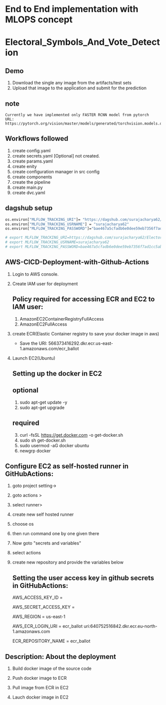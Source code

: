 # End to End implementation with MLOPS concept
# Electoral_Symbols_And_Vote_Detection

## Demo
1. Download the single any image from the artifacts/test sets
2. Upload that image to the application and submit for the prediction

## note 
    Currently we have implemented only FASTER RCNN model from pytorch
    URL: https://pytorch.org/vision/master/models/generated/torchvision.models.detection.fasterrcnn_resnet50_fpn_v2.html#torchvision.models.detection.fasterrcnn_resnet50_fpn_v2


## Workflows followed

1. create config.yaml
2. create secrets.yaml [Optional] not created.
3. create params.yaml
4. create enity
5. create configuration manager in src config
6. create components
7. create the pipeline
8. create main.py
9. create dvc.yaml


## dagshub setup

````bash
os.environ["MLFLOW_TRACKING_URI"]= "https://dagshub.com/surajacharya62/Electoral_Symbols_And_Vote_Detection.mlflow"
os.environ["MLFLOW_TRACKING_USRNAME"] = "surajacharya62"
os.environ["MLFLOW_TRACKING_PASSWORD"]="bae467a5cfadb6e0dee59eb7356f7ad1cc5abaf0"

# export MLFLOW_TRACKING_URI=https://dagshub.com/surajacharya62/Electoral_Symbols_And_Vote_Detection.mlflow
# export MLFLOW_TRACKING_USRNAME=surajacharya62
# export MLFLOW_TRACKING_PASSWORD=bae467a5cfadb6e0dee59eb7356f7ad1cc5abaf0

````





## AWS-CICD-Deployment-with-Github-Actions
1. Login to AWS console.
2. Create IAM user for deployment
    ## Policy required for accessing ECR and EC2 to IAM user:
    1. AmazonEC2ContainerRegistryFullAccess
    2. AmazonEC2FullAccess
3. create ECR(Elastic Container registry to save your docker image in aws)
    - Save the URI: 566373416292.dkr.ecr.us-east-1.amazonaws.com/ecr_ballot
3. Launch EC2(Ubuntu)
    ## Setting up the docker in EC2
    
    ## optional
    1. sudo apt-get update -y
    2. sudo apt-get upgrade

    ## required
    3. curl -fsSL https://get.docker.com -o get-docker.sh
    4. sudo sh get-docker.sh
    5. sudo usermod -aG docker ubuntu
    6. newgrp docker

## Configure EC2 as self-hosted runner in GitHubActions:
1. goto project setting-> 
2. goto actions > 
3. select runner> 
4. create new self hosted runner 
5. choose os
6. then run command one by one given there
7. Now goto "secrets and variables"
8. select actions
9. create new repository and provide the variables below
    ## Setting the user access key in github secrets in GitHubActions:
    AWS_ACCESS_KEY_ID =

    AWS_SECRET_ACCESS_KEY =

    AWS_REGION = us-east-1

    AWS_ECR_LOGIN_URI = ecr_ballot uri:640752516842.dkr.ecr.eu-north-1.amazonaws.com

    ECR_REPOSITORY_NAME = ecr_ballot


## Description: About the deployment

1. Build docker image of the source code

2. Push docker image to ECR

4. Pull image from ECR in EC2

5. Lauch docker image in EC2









